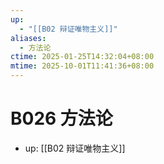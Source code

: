 ```yaml
---
up:
  - "[[B02 辩证唯物主义]]"
aliases:
  - 方法论
ctime: 2025-01-25T14:32:04+08:00
mtime: 2025-10-01T11:41:36+08:00
---
```


# B026 方法论

- up: [[B02 辩证唯物主义]]
